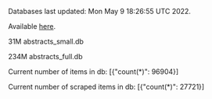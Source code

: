 Databases last updated: Mon May  9 18:26:55 UTC 2022. 

Available [here](https://github.com/cbeauhilton/ash-db/releases).


31M	abstracts_small.db

234M	abstracts_full.db

Current number of items in db:
[{"count(*)": 96904}]

Current number of scraped items in db:
[{"count(*)": 27721}]
